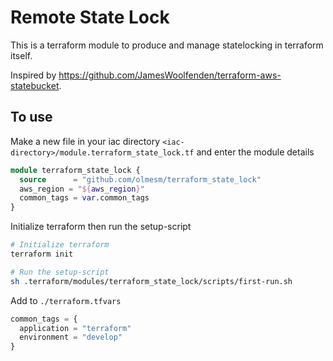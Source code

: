 # Remote State Lock

This is a terraform module to produce and manage statelocking in terraform itself.

Inspired by <https://github.com/JamesWoolfenden/terraform-aws-statebucket>.

## To use

Make a new file in your iac directory `<iac-directory>/module.terraform_state_lock.tf` and enter the module details

```tf
module terraform_state_lock {
  source      = "github.com/olmesm/terraform_state_lock"
  aws_region = "${aws_region}"
  common_tags = var.common_tags
}
```

Initialize terraform then run the setup-script

```sh
# Initialize terraform
terraform init

# Run the setup-script
sh .terraform/modules/terraform_state_lock/scripts/first-run.sh
```

Add to `./terraform.tfvars`

```terraform
common_tags = {
  application = "terraform"
  environment = "develop"
}
```
